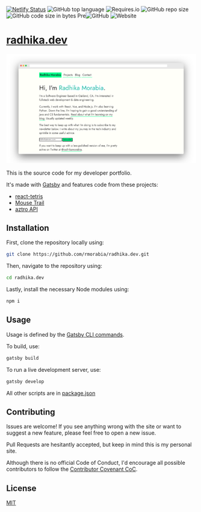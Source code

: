 [![Netlify Status](https://api.netlify.com/api/v1/badges/e1c74f5f-7184-480b-86b9-6151c935c6bd/deploy-status)](https://app.netlify.com/sites/radhika/deploys) ![GitHub top language](https://img.shields.io/github/languages/top/rmorabia/radhika.dev.svg) ![Requires.io](https://img.shields.io/requires/github/rmorabia/radhika.dev.svg) ![GitHub repo size](https://img.shields.io/github/repo-size/rmorabia/radhika.dev.svg) ![GitHub code size in bytes](https://img.shields.io/github/languages/code-size/rmorabia/radhika.dev.svg) Pre![GitHub](https://img.shields.io/github/license/rmorabia/radhika.dev.svg) ![Website](https://img.shields.io/website/https/radhika.dev.svg)

# [radhika.dev](https://radhika.dev)

![radhika.dev](https://raw.githubusercontent.com/rmorabia/radhika.dev/master/src/assets/images/radhikadev.png)

This is the source code for my developer portfolio.

It's made with [Gatsby](http://gatsbyjs.org) and features code from these projects:

- [react-tetris](https://github.com/brandly/react-tetris)
- [Mouse Trail](https://noahyamamoto.com/blog/mousetrailanimation)
- [aztro API](https://github.com/sameerkumar18/aztro)

## Installation

First, clone the repository locally using:

```sh
git clone https://github.com/rmorabia/radhika.dev.git
```

Then, navigate to the repository using:

```sh
cd radhika.dev
```

Lastly, install the necessary Node modules using:

```sh
npm i
```

## Usage

Usage is defined by the [Gatsby CLI commands](https://www.gatsbyjs.org/docs/gatsby-cli/).

To build, use:

```sh
gatsby build
```

To run a live development server, use: 

```sh
gatsby develop
```

All other scripts are in [package.json](https://github.com/rmorabia/radhika.dev/blob/master/package.json)

## Contributing
Issues are welcome! If you see anything wrong with the site or want to suggest a new feature, please feel free to open a new issue.

Pull Requests are hesitantly accepted, but keep in mind this is my personal site.

Although there is no official Code of Conduct, I'd encourage all possible contributors to follow the [Contributor Covenant CoC](https://www.contributor-covenant.org/version/1/4/code-of-conduct).

## License
[MIT](https://choosealicense.com/licenses/mit/)